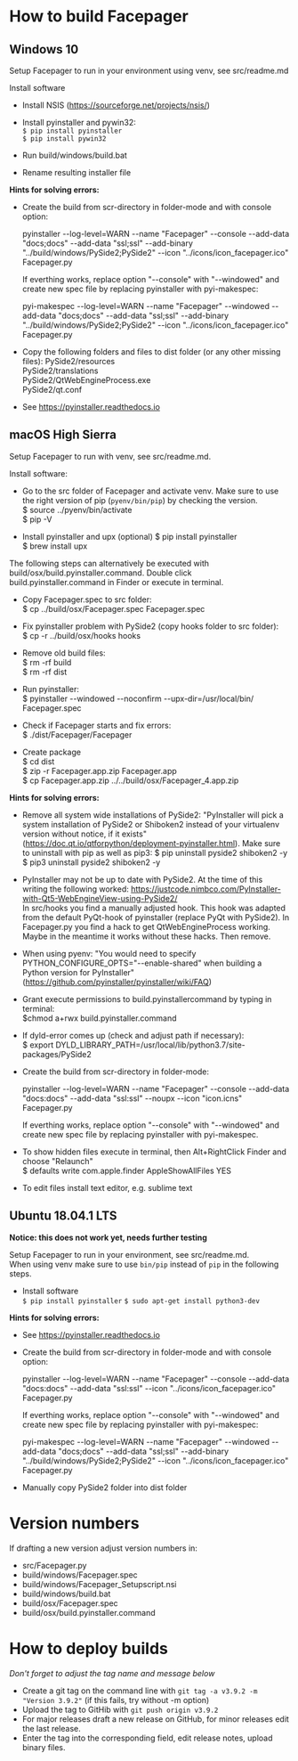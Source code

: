 # How to build Facepager
## Windows 10

Setup Facepager to run in your environment using venv, see src/readme.md

Install software
- Install NSIS (https://sourceforge.net/projects/nsis/)
- Install pyinstaller and pywin32:  
  `$ pip install pyinstaller`  
  `$ pip install pywin32`  

- Run build/windows/build.bat

- Rename resulting installer file

__Hints for solving errors:__

- Create the build from scr-directory in folder-mode and with console option:  

  pyinstaller --log-level=WARN --name "Facepager" --console --add-data "docs;docs" --add-data "ssl;ssl" --add-binary "../build/windows/PySide2;PySide2" --icon "../icons/icon_facepager.ico" Facepager.py  
	 
  If everthing works, replace option "--console" with "--windowed" and create new spec file by replacing pyinstaller with pyi-makespec:  
  
  pyi-makespec --log-level=WARN --name "Facepager" --windowed --add-data "docs;docs" --add-data "ssl;ssl" --add-binary "../build/windows/PySide2;PySide2" --icon "../icons/icon_facepager.ico" Facepager.py  
  
 - Copy the following folders and files to dist folder (or any other missing files):
	PySide2/resources  
	PySide2/translations  
	PySide2/QtWebEngineProcess.exe  
	PySide2/qt.conf	

- See https://pyinstaller.readthedocs.io

    
## macOS High Sierra

Setup Facepager to run with venv, see src/readme.md. 

Install software:
- Go to the src folder of Facepager and activate venv. Make sure to use the right version of pip (`pyenv/bin/pip`) by checking the version.  
  $ source ../pyenv/bin/activate  
  $ pip -V
  
- Install pyinstaller  and upx (optional)
  $ pip install pyinstaller  
  $ brew install upx  

The following steps can alternatively be executed with build/osx/build.pyinstaller.command. Double click build.pyinstaller.command in Finder or execute in terminal.

- Copy Facepager.spec to src folder:  
  $ cp ../build/osx/Facepager.spec Facepager.spec

- Fix pyinstaller problem with PySide2 (copy hooks folder to src folder):  
  $ cp -r ../build/osx/hooks hooks

- Remove old build files:  
  $ rm -rf build  
  $ rm -rf dist  

- Run pyinstaller:  
  $ pyinstaller --windowed --noconfirm --upx-dir=/usr/local/bin/ Facepager.spec  

- Check if Facepager starts and fix errors:  
  $ ./dist/Facepager/Facepager

- Create package  
  $ cd dist  
  $ zip -r Facepager.app.zip Facepager.app  
  $ cp Facepager.app.zip ../../build/osx/Facepager_4.app.zip  


__Hints for solving errors:__

- Remove all system wide installations of PySide2: "PyInstaller will pick a system installation of PySide2 or Shiboken2 instead of your virtualenv version without notice, if it exists" (https://doc.qt.io/qtforpython/deployment-pyinstaller.html).
  Make sure to uninstall with pip as well as pip3: 
  $ pip uninstall pyside2 shiboken2 -y  
  $ pip3 uninstall pyside2 shiboken2 -y  

- PyInstaller may not be up to date with PySide2. At the time of this writing the following worked: https://justcode.nimbco.com/PyInstaller-with-Qt5-WebEngineView-using-PySide2/  
  In src/hooks you find a manually adjusted hook. This hook was adapted from the default PyQt-hook of pyinstaller (replace PyQt with PySide2).
  In Facepager.py you find a hack to get QtWebEngineProcess working. 
  Maybe in the meantime it works without these hacks. Then remove.

-  When using pyenv: "You would need to specify PYTHON_CONFIGURE_OPTS="--enable-shared" when building a Python version for PyInstaller" (https://github.com/pyinstaller/pyinstaller/wiki/FAQ)

- Grant execute permissions to build.pyinstallercommand by typing in terminal:  
  $chmod a+rwx build.pyinstaller.command

- If dyld-error comes up (check and adjust path if necessary):  
  $ export DYLD_LIBRARY_PATH=/usr/local/lib/python3.7/site-packages/PySide2

- Create the build from scr-directory in folder-mode:  

	pyinstaller --log-level=WARN --name "Facepager" --console --add-data "docs:docs" --add-data "ssl:ssl" --noupx --icon "icon.icns" Facepager.py  

	If everthing works, replace option "--console" with "--windowed" and create new spec file by replacing pyinstaller with pyi-makespec.

- To show hidden files execute in terminal, then Alt+RightClick Finder and choose "Relaunch"  
  $ defaults write com.apple.finder AppleShowAllFiles YES

- To edit files install text editor, e.g. sublime text		

## Ubuntu 18.04.1 LTS

__Notice: this does not work yet, needs further testing__

Setup Facepager to run in your environment, see src/readme.md.  
When using venv make sure to use `bin/pip` instead of `pip` in the following steps.  

- Install software  
  `$ pip install pyinstaller`
  `$ sudo apt-get install python3-dev` 

__Hints for solving errors:__

- See https://pyinstaller.readthedocs.io

- Create the build from scr-directory in folder-mode and with console option:

   pyinstaller --log-level=WARN --name "Facepager" --console --add-data "docs:docs" --add-data "ssl:ssl" --icon "../icons/icon_facepager.ico" Facepager.py
	 
  If everthing works, replace option "--console" with "--windowed" and create new spec file by replacing pyinstaller with pyi-makespec:
  
   pyi-makespec --log-level=WARN --name "Facepager" --windowed --add-data "docs;docs" --add-data "ssl;ssl" --add-binary "../build/windows/PySide2;PySide2" --icon "../icons/icon_facepager.ico" Facepager.py

- Manually copy PySide2 folder into dist folder 
	
# Version numbers

If drafting a new version adjust version numbers in:  
- src/Facepager.py
- build/windows/Facepager.spec
- build/windows/Facepager_Setupscript.nsi
- build/windows/build.bat
- build/osx/Facepager.spec
- build/osx/build.pyinstaller.command

# How to deploy builds

_Don't forget to adjust the tag name and message below_

- Create a git tag on the command line with `git tag -a v3.9.2 -m "Version 3.9.2"`
  (if this fails, try without -m option)
- Upload the tag to GitHib with `git push origin v3.9.2`
- For major releases draft a new release on GitHub, for minor releases edit the last release.
- Enter the tag into the corresponding field, edit release notes, upload binary files.